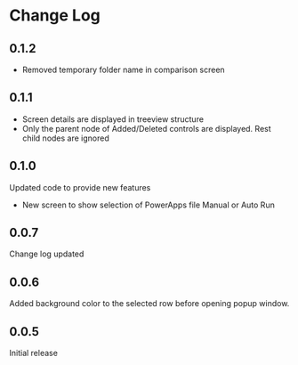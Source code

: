 # Change Log

## 0.1.2

- Removed temporary folder name in comparison screen

## 0.1.1

- Screen details are displayed in treeview structure
- Only the parent node of Added/Deleted controls are displayed.  Rest child nodes are ignored

## 0.1.0

Updated code to provide new features 

- New screen to show selection of PowerApps file Manual or Auto Run

## 0.0.7

Change log updated

## 0.0.6

Added background color to the selected row before opening popup window.

## 0.0.5

Initial release
